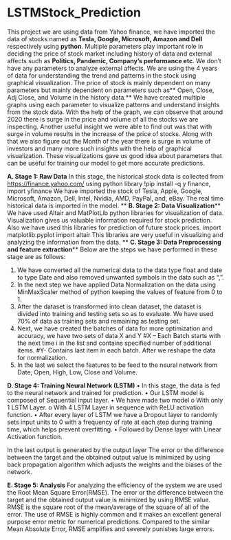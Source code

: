 # LSTMStock_Prediction
This project we are using data from Yahoo finance, we have imported the data of stocks named as **Tesla, Google, Microsoft, Amazon and Dell** respectively using **python**. 
Multiple parameters play important role in deciding the price of stock market including history of data and external affects such as **Politics, Pandemic, Company’s performance etc**. We don’t have any parameters to analyze external affects. 
We are using the 4 years of data for understanding the trend and patterns in the stock using graphical visualization. 
The price of stock is mainly dependent on many parameters but mainly dependent on parameters such as** Open, Close, Adj Close, and Volume in the history data.**
We have created multiple graphs using each parameter to visualize patterns and understand insights from the stock data. With the help of the graph, we can observe that around 2020 there is surge in the price and volume of all the stocks we are inspecting. 
Another useful insight we were able to find out was that with surge in volume results in the increase of the price of stocks. Along with that we also figure out the Month of the year there is surge in volume of investors and many more such insights with the help of graphical visualization.
These visualizations gave us good idea about parameters that can be useful for training our model to get more accurate predictions.

**A.	Stage 1: Raw Data**
In this stage, the historical stock data is collected from https://finance.yahoo.com/ using python library
!pip install -q y finance, 
import yfinance
We have imported the stock of Tesla, Apple, Google, Microsoft, Amazon, Dell, Intel, Nvidia, AMD, PayPal, and, eBay. The real time historical data is imported in the model. 
**
**B.	Stage 2: Data Visualization****
	We have used Altair and MatPlotLib python libraries for visualization of data. Visualization gives us valuable information required for stock prediction. Also we have used this libraries for prediction of future stock prices.
import matplotlib.pyplot 
import altair
This libraries are very useful in visualizing and analyzing the information from the data.
**
**C.	Stage 3: Data Preprocessing and feature extraction****
Below are the steps we have performed in these stage are as follows:
1.	We have converted all the numerical data to the data type float and date to type Date and also removed unwanted symbols in the data such as “,”.
2.	In the next step we have applied Data Normalization on the data using MinMaxScaler method of python keeping the values of feature from 0 to 1. 
3.	After the dataset is transformed into clean dataset, the dataset is divided into training and testing sets so as to evaluate. We have used 70% of data as training sets and remaining as testing set. 
4.	Next, we have created the batches of data for more optimization and accuracy, we have two sets of data X and Y
#X – Each Batch starts with the next time i in the list and contains specified number of additional items.
#Y- Contains last item in each batch. After we reshape the data for normalization.
5.	In the last we select the features to be feed to the neural network from Date, Open, High, Low, Close and Volume.

**D.	Stage 4: Training Neural Network (LSTM)**
•	In this stage, the data is fed to the neural network and trained for prediction.
•	Our LSTM model is composed of Sequential input layer.
•	We have made two model
o	With only 1 LSTM Layer.
o	With 4 LSTM Layer in sequence with ReLU activation function.
•	After every layer of LSTM we have a Dropout layer to randomly sets input units to 0 with a frequency of rate at each step during training time, which helps prevent overfitting.
•	Followed by Dense layer with Linear Activation function.

In the last output is generated by the output layer The error or the difference between the target and the obtained output value is minimized by using back propagation algorithm which adjusts the weights and the biases of the network.

**E.	Stage 5: Analysis**
For analyzing the efficiency of the system we are used the Root Mean Square Error(RMSE). The error or the difference between the target and the obtained output value is minimized by using RMSE value. RMSE is the square root of the mean/average of the square of all of the error. The use of RMSE is highly common and it makes an excellent general purpose error metric for numerical predictions. Compared to the similar Mean Absolute Error, RMSE amplifies and severely punishes large errors.







